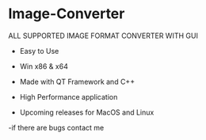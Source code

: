 # Image-Converter

ALL SUPPORTED IMAGE FORMAT CONVERTER WITH GUI

- Easy to Use
- Win x86 & x64
- Made with QT Framework and C++
- High Performance application


- Upcoming releases for MacOS and Linux


-if there are bugs contact me
